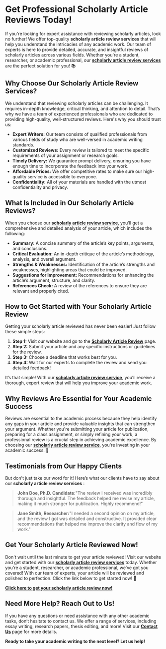 # Get Professional Scholarly Article Reviews Today!

If you're looking for expert assistance with reviewing scholarly articles, look no further! We offer top-quality **scholarly article review services** that will help you understand the intricacies of any academic work. Our team of experts is here to provide detailed, accurate, and insightful reviews of scholarly articles across various fields. Whether you're a student, researcher, or academic professional, our [**scholarly article review services**](https://tinyurl.com/topessay?keyword=scholarly+article+reviews) are the perfect solution for you! 📚

## Why Choose Our Scholarly Article Review Services?

We understand that reviewing scholarly articles can be challenging. It requires in-depth knowledge, critical thinking, and attention to detail. That’s why we have a team of experienced professionals who are dedicated to providing high-quality, well-structured reviews. Here's why you should trust us:

- **Expert Writers:** Our team consists of qualified professionals from various fields of study who are well-versed in academic writing standards.
- **Customized Reviews:** Every review is tailored to meet the specific requirements of your assignment or research goals.
- **Timely Delivery:** We guarantee prompt delivery, ensuring you have enough time to incorporate the feedback into your work.
- **Affordable Prices:** We offer competitive rates to make sure our high-quality service is accessible to everyone.
- **Confidentiality:** All of your materials are handled with the utmost confidentiality and privacy.

## What Is Included in Our Scholarly Article Reviews?

When you choose our [**scholarly article review service**](https://tinyurl.com/topessay?keyword=scholarly+article+reviews), you’ll get a comprehensive and detailed analysis of your article, which includes the following:

- **Summary:** A concise summary of the article’s key points, arguments, and conclusions.
- **Critical Evaluation:** An in-depth critique of the article’s methodology, analysis, and overall argument.
- **Strengths & Weaknesses:** Identification of the article’s strengths and weaknesses, highlighting areas that could be improved.
- **Suggestions for Improvement:** Recommendations for enhancing the article’s argument, structure, and clarity.
- **References Check:** A review of the references to ensure they are relevant and properly cited.

## How to Get Started with Your Scholarly Article Review

Getting your scholarly article reviewed has never been easier! Just follow these simple steps:

1. **Step 1:** Visit our website and go to the [**Scholarly Article Review**](https://tinyurl.com/topessay?keyword=scholarly+article+reviews) page.
2. **Step 2:** Submit your article and any specific instructions or guidelines for the review.
3. **Step 3:** Choose a deadline that works best for you.
4. **Step 4:** Wait for our experts to complete the review and send you detailed feedback!

It’s that simple! With our [**scholarly article review service**](https://tinyurl.com/topessay?keyword=scholarly+article+reviews), you’ll receive a thorough, expert review that will help you improve your academic work.

## Why Reviews Are Essential for Your Academic Success

Reviews are essential to the academic process because they help identify any gaps in your article and provide valuable insights that can strengthen your argument. Whether you're submitting your article for publication, preparing for a class assignment, or simply refining your work, a professional review is a crucial step in achieving academic excellence. By choosing our [**scholarly article review service**](https://tinyurl.com/topessay?keyword=scholarly+article+reviews), you're investing in your academic success. 🌟

## Testimonials from Our Happy Clients

But don't just take our word for it! Here’s what our clients have to say about our **scholarly article review services** :

> **John Doe, Ph.D. Candidate:**"The review I received was incredibly thorough and insightful. The feedback helped me revise my article, making it much stronger for publication. Highly recommend!"

> **Jane Smith, Researcher:**"I needed a second opinion on my article, and the review I got was detailed and constructive. It provided clear recommendations that helped me improve the clarity and flow of my work."

## Get Your Scholarly Article Reviewed Now!

Don't wait until the last minute to get your article reviewed! Visit our website and get started with our [**scholarly article review services**](https://tinyurl.com/topessay?keyword=scholarly+article+reviews) today. Whether you're a student, researcher, or academic professional, we’ve got you covered! With our team of experts, your article will be reviewed and polished to perfection. Click the link below to get started now! 🚀

[**Click here to get your scholarly article review now!**](https://tinyurl.com/topessay?keyword=scholarly+article+reviews)

## Need More Help? Reach Out to Us!

If you have any questions or need assistance with any other academic tasks, don’t hesitate to contact us. We offer a range of services, including essay writing, research papers, thesis editing, and more! Visit our [**Contact Us**](https://tinyurl.com/topessay?keyword=scholarly+article+reviews) page for more details.

**Ready to take your academic writing to the next level? Let us help!**
